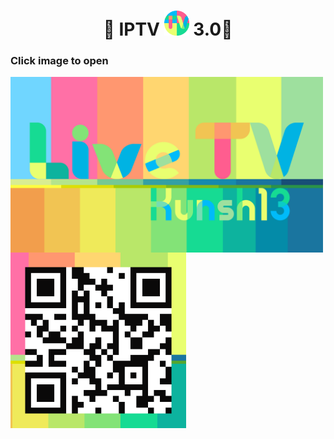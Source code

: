 
<h1 align='center'>🌟 IPTV <a href="https://github.com/webkokri/iptv"><img src="/img/favicon_round.png" width="40" height="40"></a> 3.0🌟</h1>


###       Click image to open

[<img align="left" alt="IPTV" width="500px" height="281px" src="img/banner.png" />][youtube]

[youtube]: https://github.com/webkokri/iptv


[<img align="left" alt="qr code" width="281px" height="281px" src="img/qr_c.png" />][youtube]



